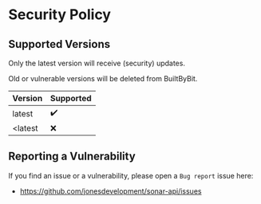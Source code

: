 # Security Policy

## Supported Versions 

Only the latest version will receive (security) updates.

Old or vulnerable versions will be deleted from BuiltByBit.

| Version | Supported          |
| ------- | ------------------ |
| latest  | :heavy_check_mark: |
| <latest | :x:                |

## Reporting a Vulnerability

If you find an issue or a vulnerability, please open a `Bug report` issue here:
* https://github.com/jonesdevelopment/sonar-api/issues
